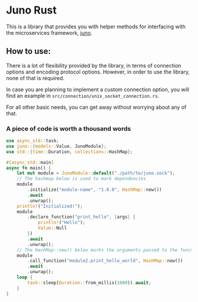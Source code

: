 # Juno Rust

This is a library that provides you with helper methods for interfacing with the microservices framework, [juno](https://github.com/bytesonus/juno).

## How to use:

There is a lot of flexibility provided by the library, in terms of connection options and encoding protocol options. However, in order to use the library, none of that is required.

In case you are planning to implement a custom connection option, you will find an example in `src/connection/unix_socket_connection.rs`.

For all other basic needs, you can get away without worrying about any of that.

### A piece of code is worth a thousand words

```rust
use async_std::task;
use juno::{models::Value, JunoModule};
use std::{time::Duration, collections::HashMap};

#[async_std::main]
async fn main() {
    let mut module = JunoModule::default("./path/to/juno.sock");
    // The hashmap below is used to mark dependencies
    module
        .initialize("module-name", "1.0.0", HashMap::new())
        .await
        .unwrap();
    println!("Initialized!");
    module
        .declare_function("print_hello", |args| {
            println!("Hello");
            Value::Null
        })
        .await
        .unwrap();
    // The HashMap::new() below marks the arguments passed to the function
    module
        .call_function("module2.print_hello_world", HashMap::new())
        .await
        .unwrap();
    loop {
        task::sleep(Duration::from_millis(1000)).await;
    }
}
```